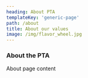 ```yaml
---
heading: About PTA
templateKey: 'generic-page'
path: /about
title: About our values
image: /img/flavor_wheel.jpg
---
```

### About the PTA
About page content
